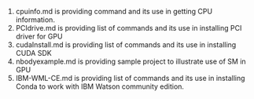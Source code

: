 
1. cpuinfo.md  is providing command and its  use in getting CPU information.
2. PCIdrive.md is providing list of commands and its  use in installing PCI driver for GPU
3. cudaInstall.md is providing list of commands and its  use in installing CUDA SDK
4. nbodyexample.md is providing  sample project to illustrate use of SM in GPU
5. IBM-WML-CE.md  is providing list of commands and its  use in installing Conda to work with IBM Watson community edition.

